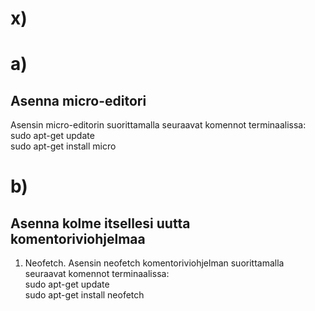# x)

# a)
## Asenna micro-editori
Asensin micro-editorin suorittamalla seuraavat komennot terminaalissa:  
sudo apt-get update  
sudo apt-get install micro  

# b)
## Asenna kolme itsellesi uutta komentoriviohjelmaa  
1. Neofetch. Asensin neofetch komentoriviohjelman suorittamalla seuraavat komennot terminaalissa:  
   sudo apt-get update  
   sudo apt-get install neofetch  
  
